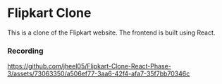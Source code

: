# Flipkart Clone

This is a clone of the Flipkart website. The frontend is built using React. 

### Recording


https://github.com/jheel05/Flipkart-Clone-React-Phase-3/assets/73063350/a506ef77-3aa6-42f4-afa7-35f7bb70346c

